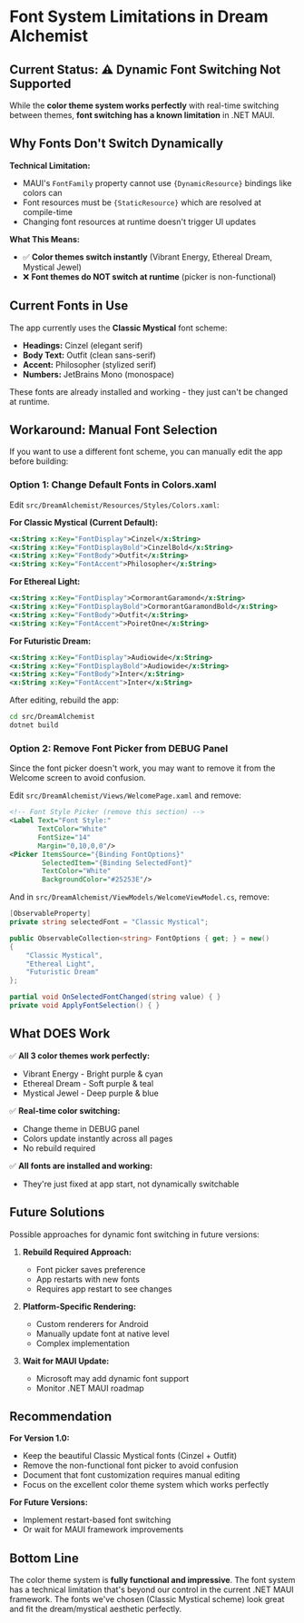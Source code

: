 # Font System Limitations in Dream Alchemist

## Current Status: ⚠️ Dynamic Font Switching Not Supported

While the **color theme system works perfectly** with real-time switching between themes, **font switching has a known limitation** in .NET MAUI.

## Why Fonts Don't Switch Dynamically

**Technical Limitation:**
- MAUI's `FontFamily` property cannot use `{DynamicResource}` bindings like colors can
- Font resources must be `{StaticResource}` which are resolved at compile-time
- Changing font resources at runtime doesn't trigger UI updates

**What This Means:**
- ✅ **Color themes switch instantly** (Vibrant Energy, Ethereal Dream, Mystical Jewel)
- ❌ **Font themes do NOT switch at runtime** (picker is non-functional)

## Current Fonts in Use

The app currently uses the **Classic Mystical** font scheme:
- **Headings:** Cinzel (elegant serif)
- **Body Text:** Outfit (clean sans-serif)
- **Accent:** Philosopher (stylized serif)
- **Numbers:** JetBrains Mono (monospace)

These fonts are already installed and working - they just can't be changed at runtime.

## Workaround: Manual Font Selection

If you want to use a different font scheme, you can manually edit the app before building:

### Option 1: Change Default Fonts in Colors.xaml

Edit `src/DreamAlchemist/Resources/Styles/Colors.xaml`:

**For Classic Mystical (Current Default):**
```xml
<x:String x:Key="FontDisplay">Cinzel</x:String>
<x:String x:Key="FontDisplayBold">CinzelBold</x:String>
<x:String x:Key="FontBody">Outfit</x:String>
<x:String x:Key="FontAccent">Philosopher</x:String>
```

**For Ethereal Light:**
```xml
<x:String x:Key="FontDisplay">CormorantGaramond</x:String>
<x:String x:Key="FontDisplayBold">CormorantGaramondBold</x:String>
<x:String x:Key="FontBody">Outfit</x:String>
<x:String x:Key="FontAccent">PoiretOne</x:String>
```

**For Futuristic Dream:**
```xml
<x:String x:Key="FontDisplay">Audiowide</x:String>
<x:String x:Key="FontDisplayBold">Audiowide</x:String>
<x:String x:Key="FontBody">Inter</x:String>
<x:String x:Key="FontAccent">Inter</x:String>
```

After editing, rebuild the app:
```bash
cd src/DreamAlchemist
dotnet build
```

### Option 2: Remove Font Picker from DEBUG Panel

Since the font picker doesn't work, you may want to remove it from the Welcome screen to avoid confusion.

Edit `src/DreamAlchemist/Views/WelcomePage.xaml` and remove:
```xml
<!-- Font Style Picker (remove this section) -->
<Label Text="Font Style:"
       TextColor="White"
       FontSize="14"
       Margin="0,10,0,0"/>
<Picker ItemsSource="{Binding FontOptions}"
        SelectedItem="{Binding SelectedFont}"
        TextColor="White"
        BackgroundColor="#25253E"/>
```

And in `src/DreamAlchemist/ViewModels/WelcomeViewModel.cs`, remove:
```csharp
[ObservableProperty]
private string selectedFont = "Classic Mystical";

public ObservableCollection<string> FontOptions { get; } = new()
{
    "Classic Mystical",
    "Ethereal Light",
    "Futuristic Dream"
};

partial void OnSelectedFontChanged(string value) { }
private void ApplyFontSelection() { }
```

## What DOES Work

✅ **All 3 color themes work perfectly:**
- Vibrant Energy - Bright purple & cyan
- Ethereal Dream - Soft purple & teal
- Mystical Jewel - Deep purple & blue

✅ **Real-time color switching:**
- Change theme in DEBUG panel
- Colors update instantly across all pages
- No rebuild required

✅ **All fonts are installed and working:**
- They're just fixed at app start, not dynamically switchable

## Future Solutions

Possible approaches for dynamic font switching in future versions:

1. **Rebuild Required Approach:**
   - Font picker saves preference
   - App restarts with new fonts
   - Requires app restart to see changes

2. **Platform-Specific Rendering:**
   - Custom renderers for Android
   - Manually update font at native level
   - Complex implementation

3. **Wait for MAUI Update:**
   - Microsoft may add dynamic font support
   - Monitor .NET MAUI roadmap

## Recommendation

**For Version 1.0:**
- Keep the beautiful Classic Mystical fonts (Cinzel + Outfit)
- Remove the non-functional font picker to avoid confusion
- Document that font customization requires manual editing
- Focus on the excellent color theme system which works perfectly

**For Future Versions:**
- Implement restart-based font switching
- Or wait for MAUI framework improvements

## Bottom Line

The color theme system is **fully functional and impressive**. The font system has a technical limitation that's beyond our control in the current .NET MAUI framework. The fonts we've chosen (Classic Mystical scheme) look great and fit the dream/mystical aesthetic perfectly.
